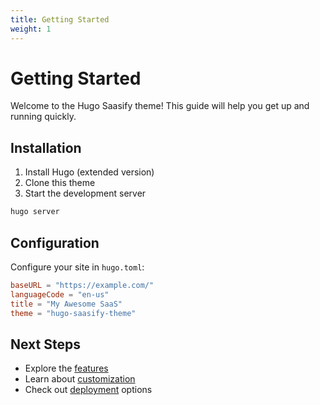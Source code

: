 ```yaml
---
title: Getting Started
weight: 1
---
```


# Getting Started

Welcome to the Hugo Saasify theme! This guide will help you get up and running quickly.

## Installation

1. Install Hugo (extended version)
2. Clone this theme
3. Start the development server

```bash
hugo server
```

## Configuration

Configure your site in `hugo.toml`:

```toml
baseURL = "https://example.com/"
languageCode = "en-us"
title = "My Awesome SaaS"
theme = "hugo-saasify-theme"
```

## Next Steps

- Explore the [features](/docs/features/)
- Learn about [customization](/docs/customization/)
- Check out [deployment](/docs/deployment/) options
